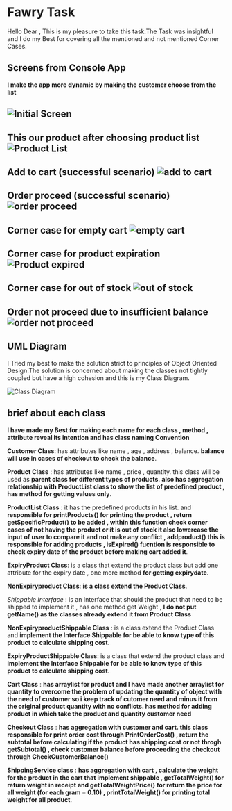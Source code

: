 # Fawry Task

Hello Dear , This is my pleasure to take this task.The Task was insightful and I do my Best for covering all the mentioned and not mentioned Corner Cases.

## Screens from Console App
**I make the app more dynamic by making the customer choose from the list**

![Initial Screen](images/initial.PNG)
---
**This our product after choosing product list**
![Product List](images/list-product.PNG)
---
**Add to cart (successful scenario)**
![add to cart](images/addToCart.PNG)
---

**Order proceed (successful scenario)**
![order proceed](images/order-proceed.PNG)
---

**Corner case for empty cart**
![empty cart](images/empty-cart.PNG)
---


**Corner case for product expiration**
![Product expired](images/expired.PNG)
---
**Corner case for out of stock**
![out of stock](images/out-of-stock.PNG)
---
**Order not proceed due to insufficient balance**
![order not proceed](images/order-not-proceed.PNG)
---



## UML Diagram
I Tried my best to make the solution strict to principles of Object Oriented Design.The solution is concerned about making the classes not tightly coupled but have a high cohesion and this is my Class Diagram. 


![Class Diagram](Class-Diagram.png)

## brief about each class 

**I have made my Best for making each name for each class , method , attribute reveal its intention and has class naming Convention**

**Customer Class**:  has attributes like name , age , address , balance. **balance will use in cases of checkout to check the balance**.

**Product Class** : has attributes like name , price , quantity. this class will be used as **parent class for different types of products**. **also has aggregation relationship with ProductList class to show the list of predefined product , has method for getting values only**.

**ProductList Class** :  it has the predefined products in his list. and **responsible for printProducts() for printing the product , return getSpecificProduct() to be added , within this function check corner cases of not having the product or it is out of stock it also lowercase the input of user to compare it and not make any conflict , addproduct() this is responsible for adding products , isExpired() fucntion is responsible to check expiry date of the product before making cart added it**.

**ExpiryProduct Class**: is a class that extend the product class but add one attribute for the expiry date , one more method **for getting expirydate**.

**NonExpiryproduct Class**: **is a class extend the Product Class**.

*Shippable Interface* :  is an Interface that should the product that need to be shipped to implement it , has one method get Weight , **I do not put getName() as the classes already extend it from Product Class**

**NonExpiryproductShippable Class** : is a class extend the Product Class and **implement the Interface Shippable for be able to know type of this product to calculate shipping cost**.

**ExpiryProductShippable Class**: is a class that extend the product class  and **implement the Interface Shippable for be able to know type of this product to calculate shipping cost**. 

**Cart Class** : **has arraylist for product and I have made another arraylist for quantity to overcome the problem of updating the quantity of object with the need of customer so i keep track of cutomer need and minus it from the original product quantity with no conflicts. has method for adding product in which take the product and quantity customer need**

**Checkout Class** : **has aggregation with customer and cart. this class responsible for print order cost through PrintOrderCost() , return the subtotal before calculating if the product has shipping cost or not throgh getSubtotal() , check customer balance before proceeding the checkout through CheckCustomerBalance()**

**ShippingService class** : **has aggregation with cart , calculate the weight for the product in the cart that implement shippable ,  getTotalWeight() for return weight in receipt and  getTotalWeightPrice() for return the price for all weight (for each gram = 0.10) , printTotalWeight() for printing total weight for all product**.




